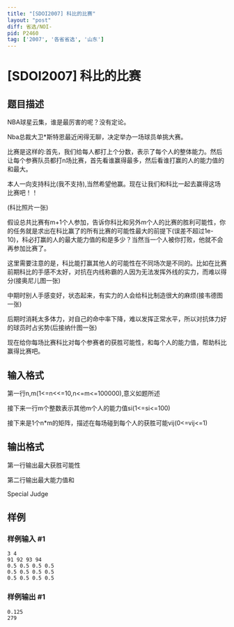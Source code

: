 ```yaml
---
title: "[SDOI2007] 科比的比赛"
layout: "post"
diff: 省选/NOI-
pid: P2460
tag: ['2007', '各省省选', '山东']
---
```

# [SDOI2007] 科比的比赛
## 题目描述

NBA球星云集，谁是最厉害的呢？没有定论。

Nba总裁大卫\*斯特恩最近闲得无聊，决定举办一场球员单挑大赛。

比赛是这样的:首先，我们给每人都打上个分数，表示了每个人的整体能力。然后让每个参赛队员都打n场比赛，首先看谁赢得最多，然后看谁打赢的人的能力值的和最大。

本人一向支持科比(我不支持),当然希望他赢。现在让我们和科比一起去赢得这场比赛吧！！

(科比照片一张)

假设总共比赛有m+1个人参加，告诉你科比和另外m个人的比赛的胜利可能性，你的任务就是求出在科比赢了的所有比赛的可能性最大的前提下(误差不超过1e-10)，科必打赢的人的最大能力值的和是多少？当然当一个人被你打败，他就不会再参加比赛了。

这里需要注意的是，科比能打赢其他人的可能性在不同场次是不同的。比如在比赛前期科比的手感不太好，对抗在内线称霸的人因为无法发挥外线的实力，而难以得分(接奥尼儿图一张)

中期时别人手感变好，状态起来，有实力的人会给科比制造很大的麻烦(接韦德图一张)

后期时消耗太多体力，对自己的命中率下降，难以发挥正常水平，所以对抗体力好的球员时占劣势(后接纳什图一张)

现在给你每场比赛科比对每个参赛者的获胜可能性，和每个人的能力值，帮助科比赢得比赛吧。

## 输入格式

第一行n,m(1<=n<<=10,n<=m<=100000),意义如题所述

接下来一行m个整数表示其他m个人的能力值si(1<=si<=100)

接下来是1个n\*m的矩阵，描述在每场碰到每个人的获胜可能vij(0<=vij<=1)

## 输出格式

第一行输出最大获胜可能性

第二行输出最大能力值和

Special Judge

## 样例

### 样例输入 #1
```
3 4
91 92 93 94
0.5 0.5 0.5 0.5
0.5 0.5 0.5 0.5
0.5 0.5 0.5 0.5
```
### 样例输出 #1
```
0.125
279
```
